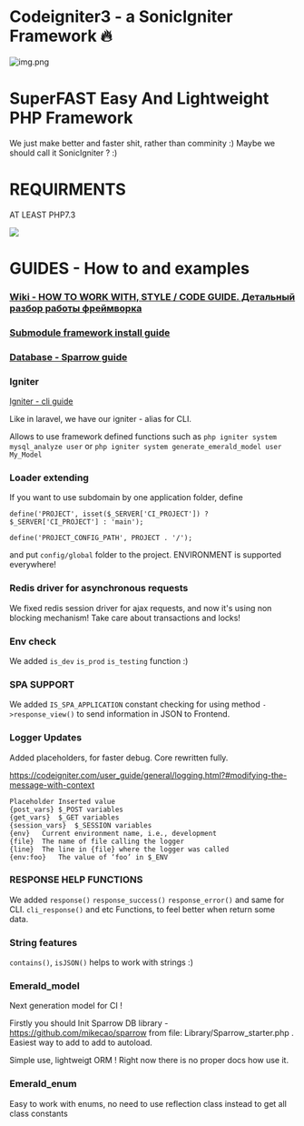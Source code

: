 # Codeigniter3 - a SonicIgniter Framework 🔥

![img.png](sonic.gif)

# SuperFAST Easy And Lightweight PHP Framework

We just make better and faster shit, rather than comminity :) Maybe we should call it SonicIgniter ? :)

# REQUIRMENTS

AT LEAST PHP7.3

![](https://media1.tenor.com/images/64e1b9b4745048fb2d51d23f241298ee/tenor.gif?itemid=10523126)

# GUIDES - How to and examples

### [Wiki - HOW TO WORK WITH, STYLE / CODE GUIDE. Детальный разбор работы фреймворка](https://github.com/TheFrozenThrone/Codeigniter3/blob/master/docs/Code_style_and_guide.md)

### [Submodule framework install guide](https://github.com/TheFrozenThrone/Codeigniter3/blob/master/docs/Submodule.md)

### [Database - Sparrow guide](https://github.com/TheFrozenThrone/Codeigniter3/blob/master/docs/Sparrow.md)

### Igniter

[Igniter - cli guide](https://github.com/TheFrozenThrone/Codeigniter3/blob/master/docs/Igniter.md)

Like in laravel, we have our igniter - alias for CLI.

Allows to use framework defined functions such as `php igniter system mysql_analyze user` or `php igniter system generate_emerald_model user My_Model`

### Loader extending

If you want to use subdomain by one application folder, define

`define('PROJECT', isset($_SERVER['CI_PROJECT']) ? $_SERVER['CI_PROJECT'] : 'main');`

`define('PROJECT_CONFIG_PATH', PROJECT . '/');`

and put `config/global` folder to the project. ENVIRONMENT is supported everywhere!

### Redis driver for asynchronous requests

We fixed redis session driver for ajax requests, and now it's using non blocking mechanism! Take care about transactions and locks!

### Env check

We added `is_dev` `is_prod` `is_testing` function :)

### SPA SUPPORT

We added `IS_SPA_APPLICATION`  constant checking for using method `->response_view()` to send information in JSON to Frontend.

### Logger Updates

Added placeholders, for faster debug. Core rewritten fully.

https://codeigniter.com/user_guide/general/logging.html?#modifying-the-message-with-context

```
Placeholder	Inserted value
{post_vars}	$_POST variables
{get_vars}	$_GET variables
{session_vars}	$_SESSION variables
{env}	Current environment name, i.e., development
{file}	The name of file calling the logger
{line}	The line in {file} where the logger was called
{env:foo}	The value of ‘foo’ in $_ENV
```

### RESPONSE HELP FUNCTIONS

We added `response()` `response_success()` `response_error()` and same for CLI. `cli_response()` and etc Functions, to feel better when return some data.

### String features

`contains()`, `isJSON()` helps to work with strings :)

### Emerald_model 

Next generation model for CI !

Firstly you should Init Sparrow DB library - https://github.com/mikecao/sparrow from file: Library/Sparrow_starter.php . Easiest way to add to add to autoload. 

Simple use, lightweigt ORM ! Right now there is no proper docs how use it.

### Emerald_enum 

Easy to work with enums, no need to use reflection class instead to get all class constants 
